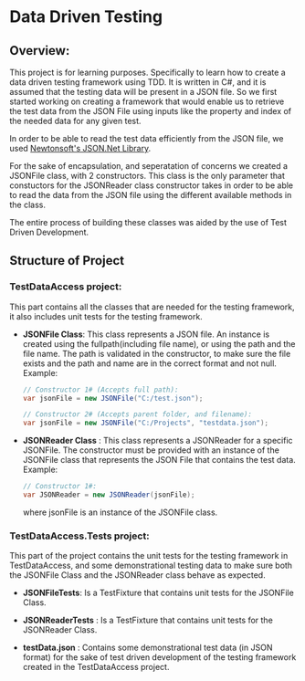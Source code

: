 # Data Driven Testing

## Overview:
This project is for learning purposes. Specifically to learn how to create a data driven testing framework using TDD. 
It is written in C#, and it is assumed that the testing data will be present in a JSON file. So we first started working on creating a framework that would enable us to retrieve the test data from the JSON File using inputs like the property and index of the needed data for any given test. 

In order to be able to read the test data efficiently from the JSON file, we used [Newtonsoft's JSON.Net Library](https://www.newtonsoft.com/json/help/html/Introduction.htm).

For the sake of encapsulation, and seperatation of concerns we created a JSONFile class, with 2 constructors. This class is the only parameter that constuctors for the JSONReader class constructor takes in order to be able to read the data from the JSON file using the different available methods in the class.

The entire process of building these classes was aided by the use of Test Driven Development.

## Structure of Project
### TestDataAccess project:
  This part contains all the classes that are needed for the testing framework, it also includes unit tests for the testing framework.

* **JSONFile Class**:
  This class represents a JSON file. An instance is created using the fullpath(including file name), or using the path and the file name.
The path is validated in the constructor, to make sure the file exists and the path and name are in the correct format and not null.
  Example:
  ```C#
  // Constructor 1# (Accepts full path):
  var jsonFile = new JSONFile("C:/test.json");
  
  // Constructor 2# (Accepts parent folder, and filename):
  var jsonFile = new JSONFile("C:/Projects", "testdata.json");
  ```

* **JSONReader Class** :
  This class represents a JSONReader for a specific JSONFile. The constructor must be provided with an instance of the JSONFile class that represents the JSON File that contains the test data.
    Example:
    ```C#
    // Constructor 1#:
    var JSONReader = new JSONReader(jsonFile);
    ```
     
     where jsonFile is an instance of the JSONFile class.

### TestDataAccess.Tests project:
This part of the project contains the unit tests for the testing framework in TestDataAccess, and some demonstrational testing data to make sure both the JSONFile Class and the JSONReader class behave as expected.

* **JSONFileTests**:
  Is a TestFixture that contains unit tests for the JSONFile Class.

* **JSONReaderTests** :
  Is a TestFixture that contains unit tests for the JSONReader Class.
  
* **testData.json** : 
  Contains some demonstrational test data (in JSON format) for the sake of test driven development of the testing framework created in the TestDataAccess project.
